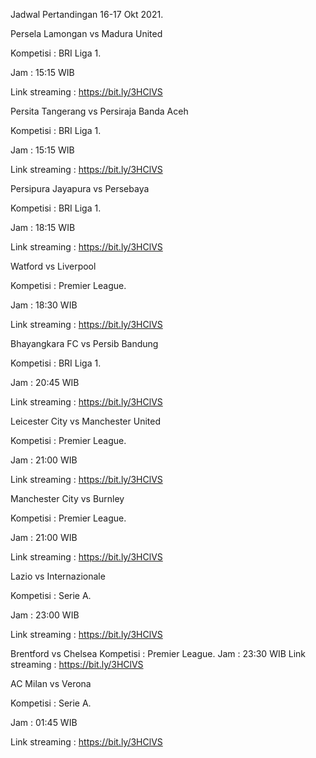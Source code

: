 Jadwal Pertandingan 16-17 Okt 2021.

Persela Lamongan vs Madura United

Kompetisi : BRI Liga 1. 

Jam : 15:15 WIB

Link streaming : https://bit.ly/3HClVS

Persita Tangerang vs Persiraja Banda Aceh

Kompetisi : BRI Liga 1. 

Jam : 15:15 WIB

Link streaming : https://bit.ly/3HClVS

Persipura Jayapura vs Persebaya

Kompetisi : BRI Liga 1. 

Jam : 18:15 WIB

Link streaming : https://bit.ly/3HClVS

Watford vs Liverpool 

Kompetisi : Premier League.

Jam : 18:30 WIB

Link streaming : https://bit.ly/3HClVS

Bhayangkara FC vs Persib Bandung

Kompetisi : BRI Liga 1. 

Jam : 20:45 WIB

Link streaming : https://bit.ly/3HClVS

Leicester City vs Manchester United

Kompetisi : Premier League. 

Jam : 21:00 WIB

Link streaming : https://bit.ly/3HClVS

Manchester City vs Burnley

Kompetisi : Premier League. 

Jam : 21:00 WIB

Link streaming : https://bit.ly/3HClVS

Lazio vs Internazionale 

Kompetisi : Serie A. 

Jam : 23:00 WIB

Link streaming : https://bit.ly/3HClVS

Brentford vs Chelsea
Kompetisi : Premier League. 
Jam : 23:30 WIB
Link streaming : https://bit.ly/3HClVS

AC Milan vs Verona

Kompetisi : Serie A. 

Jam : 01:45 WIB

Link streaming : https://bit.ly/3HClVS
